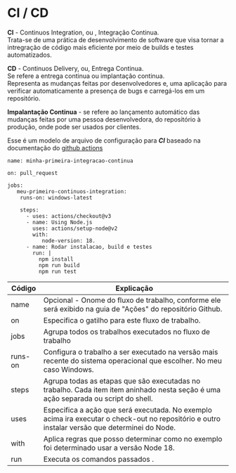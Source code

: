 # CI / CD

**CI** - Continuos Integration, ou , Integração Continua.<br>
Trata-se  de uma prática de desenvolvimento de software que visa tornar a intregração de código mais eficiente por meio de builds e testes automatizados.

**CD** - Continuos Delivery, ou, Entrega Continua.<br>
Se refere a entrega continua ou implantação continua.<br>
Representa as mudanças feitas por desenvolvedores e, uma aplicação para verificar automaticamente a presença de bugs e carregá-los em um repositório.

**Impalantação Continua** - se refere ao lançamento automático das mudanças feitas por uma pessoa desenvolvedora, do repositório à produção, onde pode ser usados por clientes.

Esse é um modelo de arquivo de configuração para _**CI**_ baseado na documentação do [github actions](https://docs.github.com/pt/actions/learn-github-actions/understanding-github-actions)

```
name: minha-primeira-integracao-continua

on: pull_request

jobs: 
   meu-primeiro-continuos-integration:
    runs-on: windows-latest

    steps:
      - uses: actions/checkout@v3
      - name: Using Node.js
        uses: actions/setup-node@v2
        with:
           node-version: 18.
      - name: Rodar instalacao, build e testes
        run: |
          npm install
          npm run build
          npm run test      
```

Código | Explicação
-------|------------
name   | Opcional - Onome do fluxo de trabalho, conforme ele será exibido na guia de "Ações" do repositório Github.
on     | Especifica o gatilho para este fluxo de trabalho.
jobs   | Agrupa todos os trabalhos executados no fluxo de trabalho
runs-on | Configura o trabalho a ser executado na versão mais recente do sistema operacional que escolher. No meu caso Windows.
steps   | Agrupa todas as etapas que são executadas no trabalho. Cada item item aninhado nesta seção é uma ação separada ou script do shell.
uses    | Especifica a ação que será executada. No exemplo acima ira executar o check-out no repositório e outro instalar versão que determinei do Node.
with    | Aplica regras que posso determinar como no exemplo foi determinado usar a versão Node 18.
run     | Executa os comandos passados .